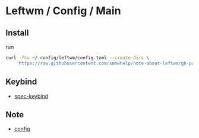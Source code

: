 
# Leftwm / Config / Main


## Install

run

``` sh
curl -fLo ~/.config/leftwm/config.toml --create-dirs \
	'https://raw.githubusercontent.com/samwhelp/note-about-leftwm/gh-pages/_demo/config/main/config/leftwm/config.toml'
```


## Keybind

* [spec-keybind](spec-keybind.md)


## Note

* [config](https://samwhelp.github.io/note-about-leftwm/read/config.html)
